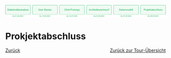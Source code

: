 ![Meilenstein 6: Projektabschluss bis zum 30.09.2022](../assets/progress-06.png)

# Prokjektabschluss

<div style="display: flex; justify-content: space-between;">
  <a href="../datenmodell/README.md">Zurück</a>
  <a href="../README.md">Zurück zur Tour-Übersicht</a>
</div>